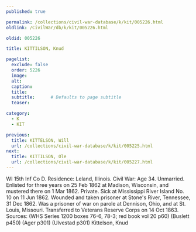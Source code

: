 ```yaml
---
published: true

permalink: /collections/civil-war-database/k/kit/005226.html
oldlink: /CivilWar/db/k/kit/005226.html

oldid: 005226

title: KITTILSON, Knud

pagelist:
  exclude: false
  order: 5226
  image: 
  alt:
  caption:
  title:
  subtitle:      # Defaults to page subtitle
  teaser:

category: 
  - K 
  - KIT

previous:
  title: KITTELSON, Will
  url: /collections/civil-war-database/k/kit/005225.html  
next:
  title: KITTILSON, Ole
  url: /collections/civil-war-database/k/kit/005227.html   
---
```

WI 15th Inf Co D. Residence: Leland, Illinois. Civil War: Age 34. Unmarried. Enlisted for three years on 25 Feb 1862 at Madison, Wisconsin, and mustered there on 1 Mar 1862. Private. Sick at Mississippi River Island No. 10 on 11 Jun 1862. Wounded and taken prisoner at Stone&#39;s River, Tennessee, 31 Dec 1862. Was a prisoner of war on parole at Dennison, Ohio, and at St. Louis, Missouri. Transferred to Veterans Reserve Corps on 14 Oct 1863. Sources: (WHS Series 1200 boxes 76-6, 78-3; red book vol 20 p60) (Buslett p450) (Ager p301) (Ulvestad p301) &#147;Kittelson, Knud&#148;